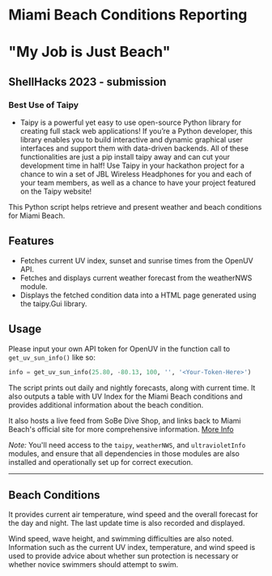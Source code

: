 


# Miami Beach Conditions Reporting
# "My Job is Just Beach"
## ShellHacks 2023 - submission

###  Best Use of Taipy
- Taipy is a powerful yet easy to use open-source Python library for creating full stack web applications! If you’re a Python developer, this library enables you to build interactive and dynamic graphical user interfaces and support them with data-driven backends. All of these functionalities are just a pip install taipy away and can cut your development time in half! Use Taipy in your hackathon project for a chance to win a set of JBL Wireless Headphones for you and each of your team members, as well as a chance to have your project featured on the Taipy website!

This Python script helps retrieve and present weather and beach conditions for Miami Beach. 

## Features

- Fetches current UV index, sunset and sunrise times from the OpenUV API.
- Fetches and displays current weather forecast from the weatherNWS module.
- Displays the fetched condition data into a HTML page generated using the taipy.Gui library.

## Usage

Please input your own API token for OpenUV in the function call to `get_uv_sun_info()` like so:

```python
info = get_uv_sun_info(25.80, -80.13, 100, '', '<Your-Token-Here>')
```

The script prints out daily and nightly forecasts, along with current time. It also outputs a table with UV Index for the Miami Beach conditions and provides additional information about the beach condition.

It also hosts a live feed from SoBe Dive Shop, and links back to Miami Beach's official site for more comprehensive information. [More Info](https://www.miamibeachfl.gov/egovapp/beachconditions/)

_Note:_ You'll need access to the `taipy`, `weatherNWS`, and `ultravioletInfo` modules, and ensure that all dependencies in those modules are also installed and operationally set up for correct execution.

---

## Beach Conditions

It provides current air temperature, wind speed and the overall forecast for the day and night. The last update time is also recorded and displayed.

Wind speed, wave height, and swimming difficulties are also noted. Information such as the current UV index, temperature, and wind speed is used to provide advice about whether sun protection is necessary or whether novice swimmers should attempt to swim.
